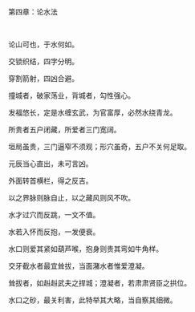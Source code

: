 第四章：论水法

 

论山可也，于水何如。

交锁织结，四字分明。

穿割箭射，四凶合避。

撞城者，破家荡业，背城者，勾性强心。

发福悠长，定是水缠玄武，为官富厚，必然水绕青龙。

所贵者五户闭藏，所爱者三门宽阔。

垣局虽贵，三门逼窄不须观；形穴虽奇，五户不关何足取。

元辰当心直出，未可言凶。

外面转首横栏，得之反吉。

以之界脉则脉自止，以之藏风则风不吹。

水才过穴而反跳，一文不值。

水若入怀而反抱，一发便衰。

水口则爱其紧如葫芦喉，抱身则贵其弯如牛角样。

交牙截水者最宜耸拔，当面潴水者惟爱澄凝。

耸拔者，如赳赳武夫之捍城；澄凝者，若肃肃贤臣之拱位。

水口之砂，最关利害，此特举其大略，当自察其细微。


